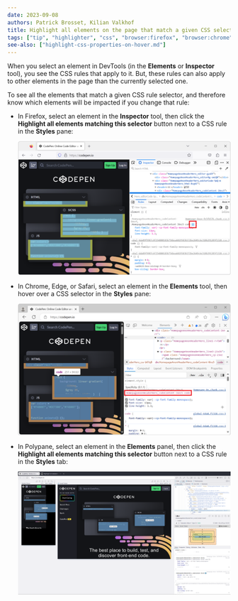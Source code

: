 ```yaml
---
date: 2023-09-08
authors: Patrick Brosset, Kilian Valkhof
title: Highlight all elements on the page that match a given CSS selector
tags: ["tip", "highlighter", "css", "browser:firefox", "browser:chrome", "browser:edge", "browser:safari", "browser:polypane"]
see-also: ["highlight-css-properties-on-hover.md"]
---
```


When you select an element in DevTools (in the **Elements** or **Inspector** tool), you see the CSS rules that apply to it. But, these rules can also apply to other elements in the page than the currently selected one.

To see all the elements that match a given CSS rule selector, and therefore know which elements will be impacted if you change that rule:

* In Firefox, select an element in the **Inspector** tool, then click the **Highlight all elements matching this selector** button next to a CSS rule in the **Styles** pane:

  ![Firefox, with a webpage showing 3 highlighted elements, and the button enabled in the Styles pane](../../assets/img/highlight-elements-from-selector-firefox.png)

* In Chrome, Edge, or Safari, select an element in the **Elements** tool, then hover over a CSS selector in the **Styles** pane:

  ![Edge, with a webpage showing 3 highlighted elements, and a CSS selector hovered in the Styles pane](../../assets/img/highlight-elements-from-selector-edge.png)

* In Polypane, select an element in the **Elements** panel, then click the **Highlight all elements matching this selector** button next to a CSS rule in the **Styles** tab:

  ![Polypane, with three panes showing a website. in each pane there is a highlighted element. There is a button enabled in the Styles tab](../../assets/img/highlight-elements-from-selector-polypane.png)
